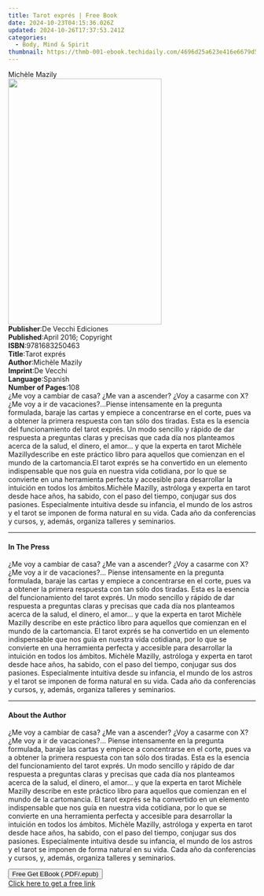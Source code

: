 ```yaml
---
title: Tarot exprés | Free Book
date: 2024-10-23T04:15:36.026Z
updated: 2024-10-26T17:37:53.241Z
categories:
  - Body, Mind & Spirit
thumbnail: https://thmb-001-ebook.techidaily.com/4696d25a623e416e6679d58fe6b9451ec0632c806ffe10169b1c39160bec2967.jpg
---
```

<main id="book-container">
  <div class="flex flex-col">
    <div class="book-brief flex-1 py-6 px-4 sm:p-6 md:py-10 md:px-8">
      <!-- brief-->
      <div class="book-brief-main">Michèle Mazily</div>
    </div>
    <div
      class="book-meta-info flex-1 grid gap-4 col-start-1 col-end-3 row-start-1 sm:mb-6 sm:grid-cols-4 lg:gap-6 lg:col-start-2 lg:row-end-6 lg:row-span-6 lg:mb-0"
    >
      <div
        class="book-meta-info-left place-content-center mt-4 p-4 text-sm leading-6 col-start-2 col-span-2 dark:text-slate-400"
      >
        <img
          class="w-full h-500 object-cover rounded-lg sm:h-255 sm:col-span-2 lg:col-span-full"
          src="https://img-001-ebook.techidaily.com/010fcad6f6cebd9d14c7fc675dbe2d90ed6ae71184c9e8d41479e293d2906cab.jpg"
          alt=""
          width="312"
          height="500"
        />
      </div>
      <div
        class="book-meta-info-right mt-2 col-start-1 row-start-2 col-span-3 self-center"
      >
        <!-- meta data  -->
        <div class="flex flex-col px-4 md:px-8">
          <div class="flex-1">
            <strong>Publisher</strong>:<span class="px-2"
              >De Vecchi Ediciones</span
            >
          </div>
          <div class="flex-1">
            <strong>Published</strong>:<span class="px-2"
              >April 2016; Copyright</span
            >
          </div>
          <div class="flex-1">
            <strong>ISBN</strong>:<span class="px-2">9781683250463</span>
          </div>
          <div class="flex-1">
            <strong>Title</strong>:<span class="px-2">Tarot exprés</span>
          </div>
          <div class="flex-1">
            <strong>Author</strong>:<span class="px-2">Michèle Mazily</span>
          </div>
          <div class="flex-1">
            <strong>Imprint</strong>:<span class="px-2">De Vecchi</span>
          </div>
          <div class="flex-1">
            <strong>Language</strong>:<span class="px-2">Spanish</span>
          </div>
          <div class="flex-1">
            <strong>Number of Pages</strong>:<span class="px-2">108</span>
          </div>
        </div>
      </div>
    </div>
    <div class="book-description flex-1 py-6 px-4 sm:p-6 md:py-10 md:px-8">
      <div class="book-description-main">
        <div accordion-content="" id="description">
          ¿Me voy a cambiar de casa? ¿Me van a ascender? ¿Voy a casarme con X?
          ¿Me voy a ir de vacaciones?...Piense intensamente en la pregunta
          formulada, baraje las cartas y empiece a concentrarse en el corte,
          pues va a obtener la primera respuesta con tan sólo dos tiradas. Esta
          es la esencia del funcionamiento del tarot exprés. Un modo sencillo y
          rápido de dar respuesta a preguntas claras y precisas que cada día nos
          planteamos acerca de la salud, el dinero, el amor… y que la experta en
          tarot Michèle Mazillydescribe en este práctico libro para aquellos que
          comienzan en el mundo de la cartomancia.El tarot exprés se ha
          convertido en un elemento indispensable que nos guía en nuestra vida
          cotidiana, por lo que se convierte en una herramienta perfecta y
          accesible para desarrollar la intuición en todos los ámbitos.Michèle
          Mazilly, astróloga y experta en tarot desde hace años, ha sabido, con
          el paso del tiempo, conjugar sus dos pasiones. Especialmente intuitiva
          desde su infancia, el mundo de los astros y el tarot se imponen de
          forma natural en su vida. Cada año da conferencias y cursos, y,
          además, organiza talleres y seminarios.
        </div>
      </div>
    </div>
    <div class="book-excerpts flex-1 py-6 px-4 sm:p-6 md:py-10 md:px-8">
      <!-- excerpts-->
      <div class="book-excerpts-main">
        <hr />
        <h4 class="placeholder placeholder-heading">
          <span>In The Press</span>
        </h4>
        <p>
          ¿Me voy a cambiar de casa? ¿Me van a ascender? ¿Voy a casarme con X?
          ¿Me voy a ir de vacaciones?... Piense intensamente en la pregunta
          formulada, baraje las cartas y empiece a concentrarse en el corte,
          pues va a obtener la primera respuesta con tan sólo dos tiradas. Esta
          es la esencia del funcionamiento del tarot exprés. Un modo sencillo y
          rápido de dar respuesta a preguntas claras y precisas que cada día nos
          planteamos acerca de la salud, el dinero, el amor… y que la experta en
          tarot Michèle Mazilly describe en este práctico libro para aquellos
          que comienzan en el mundo de la cartomancia. El tarot exprés se ha
          convertido en un elemento indispensable que nos guía en nuestra vida
          cotidiana, por lo que se convierte en una herramienta perfecta y
          accesible para desarrollar la intuición en todos los ámbitos. Michèle
          Mazilly, astróloga y experta en tarot desde hace años, ha sabido, con
          el paso del tiempo, conjugar sus dos pasiones. Especialmente intuitiva
          desde su infancia, el mundo de los astros y el tarot se imponen de
          forma natural en su vida. Cada año da conferencias y cursos, y,
          además, organiza talleres y seminarios.
        </p>
      </div>
    </div>
    <div class="book-about-author flex-1 py-6 px-4 sm:p-6 md:py-10 md:px-8">
      <!-- about author-->
      <div class="book-main-author-main">
        <hr />
        <h4 class="placeholder placeholder-heading">
          <span>About the Author</span>
        </h4>
        <p>
          ¿Me voy a cambiar de casa? ¿Me van a ascender? ¿Voy a casarme con X?
          ¿Me voy a ir de vacaciones?... Piense intensamente en la pregunta
          formulada, baraje las cartas y empiece a concentrarse en el corte,
          pues va a obtener la primera respuesta con tan sólo dos tiradas. Esta
          es la esencia del funcionamiento del tarot exprés. Un modo sencillo y
          rápido de dar respuesta a preguntas claras y precisas que cada día nos
          planteamos acerca de la salud, el dinero, el amor… y que la experta en
          tarot Michèle Mazilly describe en este práctico libro para aquellos
          que comienzan en el mundo de la cartomancia. El tarot exprés se ha
          convertido en un elemento indispensable que nos guía en nuestra vida
          cotidiana, por lo que se convierte en una herramienta perfecta y
          accesible para desarrollar la intuición en todos los ámbitos. Michèle
          Mazilly, astróloga y experta en tarot desde hace años, ha sabido, con
          el paso del tiempo, conjugar sus dos pasiones. Especialmente intuitiva
          desde su infancia, el mundo de los astros y el tarot se imponen de
          forma natural en su vida. Cada año da conferencias y cursos, y,
          además, organiza talleres y seminarios.
        </p>
      </div>
    </div>
    <div class="book-free-get flex-1 py-6 px-4 sm:p-6 md:py-10 md:px-8">
      <button
        id="btn-free-get"
        class="bg-blue-500 hover:bg-blue-700 text-white font-bold py-2 px-4 rounded"
      >
        Free Get EBook (.PDF/.epub)
      </button>
      <div id="countdown-display" class="px-2 text-lg mt-2"></div>
      <a
        id="free-link"
        class="hidden bg-blue-500 hover:bg-blue-700 text-white font-bold py-2 px-4 rounded"
        href="https://www.ebooks.com/en-us/book/2593855/tarot-expr-s/mich-le-mazily/"
        target="_blank"
        >Click here to get a free link</a
      >
    </div>
    <script>
      let countdownTime = 0;
      let countdownInterval = null;
      document
        .getElementById('btn-free-get')
        .addEventListener('click', startCountdown);
      function startCountdown() {
        countdownTime = new Date().getTime() + 60000 * 3;
        countdownInterval = setInterval(updateCountdown, 1000);
        document.getElementById('btn-free-get').disabled = true;
        document
          .getElementById('btn-free-get')
          .classList.add('bg-gray-500', 'cursor-not-allowed');
      }
      function updateCountdown() {
        let currentTime = new Date().getTime();
        let timeLeft = countdownTime - currentTime;
        let secondsLeft = Math.floor(timeLeft / 1000);
        document.getElementById('countdown-display').innerHTML =
          `Remaining time: ${secondsLeft} seconds.`;
        if (secondsLeft <= 0) {
          clearInterval(countdownInterval);
          document.getElementById('btn-free-get').classList.add('hidden');
          document.getElementById('free-link').classList.remove('hidden');
          document.getElementById('countdown-display').innerHTML = '';
        }
      }
    </script>
  </div>
</main>

<ins class="adsbygoogle"
      style="display:block"
      data-ad-client="ca-pub-7571918770474297"
      data-ad-slot="8358498916"
      data-ad-format="auto"
      data-full-width-responsive="true"></ins>
    